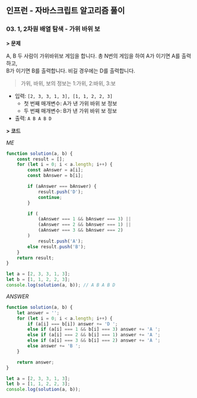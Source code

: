 ## 인프런 - 자바스크립트 알고리즘 풀이

### **03.** 1, 2차원 배열 탐색 - 가위 바위 보

**> 문제**

A, B 두 사람이 가위바위보 게임을 합니다. 총 N번의 게임을 하여 A가 이기면 A를 출력하고,  
B가 이기면 B를 출력합니다. 비길 경우에는 D를 출력합니다.  
> 가위, 바위, 보의 정보는 1:가위, 2:바위, 3:보

-   입력: `[2, 3, 3, 1, 3], [1, 1, 2, 2, 3]`
    - 첫 번째 매개변수: A가 낸 가위 바위 보 정보
    - 두 번째 매개변수: B가 낸 가위 바위 보 정보 
-   출력: `A B A B D`

**> 코드**

_ME_

```js
function solution(a, b) {
    const result = [];
    for (let i = 0; i < a.length; i++) {
        const aAnswer = a[i];
        const bAnswer = b[i];

        if (aAnswer === bAnswer) {
            result.push('D');
            continue;
        }

        if (
            (aAnswer === 1 && bAnswer === 3) ||
            (aAnswer === 2 && bAnswer === 1) ||
            (aAnswer === 3 && bAnswer === 2)
        )
            result.push('A');
        else result.push('B');
    }
    return result;
}

let a = [2, 3, 3, 1, 3];
let b = [1, 1, 2, 2, 3];
console.log(solution(a, b)); // A B A B D

```

_ANSWER_

```js
function solution(a, b) {
    let answer = '';
    for (let i = 0; i < a.length; i++) {
        if (a[i] === b[i]) answer += 'D ';
        else if (a[i] === 1 && b[i] === 3) answer += 'A ';
        else if (a[i] === 2 && b[i] === 1) answer += 'A ';
        else if (a[i] === 3 && b[i] === 2) answer += 'A ';
        else answer += 'B ';
    }

    return answer;
}

let a = [2, 3, 3, 1, 3];
let b = [1, 1, 2, 2, 3];
console.log(solution(a, b));
```
